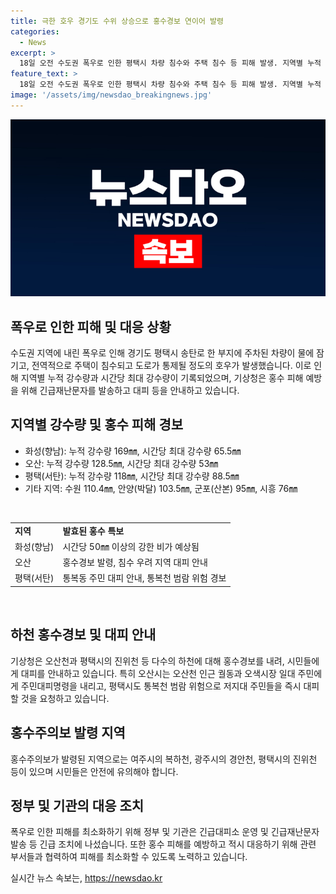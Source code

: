 ```yaml
---
title: 극한 호우 경기도 수위 상승으로 홍수경보 연이어 발령
categories:
  - News
excerpt: >
  18일 오전 수도권 폭우로 인한 평택시 차량 침수와 주택 침수 등 피해 발생. 지역별 누적 강수량은 화성 169㎜, 오산 128.5㎜ 등. 평택 현덕면 등에서 시간당 최대 88.5㎜의 폭우 관측. 화성·오산·시흥 등에 호우 긴급재난문자 발송, 대피명령도 내렸다. 평택·오산시 홍수경보 송출하며 주민 대피 안내. 여주시, 광주시, 평택시 등에 홍수주의보 발령.
feature_text: >
  18일 오전 수도권 폭우로 인한 평택시 차량 침수와 주택 침수 등 피해 발생. 지역별 누적 강수량은 화성 169㎜, 오산 128.5㎜ 등. 평택 현덕면 등에서 시간당 최대 88.5㎜의 폭우 관측. 화성·오산·시흥 등에 호우 긴급재난문자 발송, 대피명령도 내렸다. 평택·오산시 홍수경보 송출하며 주민 대피 안내. 여주시, 광주시, 평택시 등에 홍수주의보 발령.
image: '/assets/img/newsdao_breakingnews.jpg'
---
```


<p><img src="/assets/img/newsdao_breakingnews.jpg" alt="flaretime 속보" /></p>

<h2 data-ke-size="size26">폭우로 인한 피해 및 대응 상황</h2>

<p>수도권 지역에 내린 폭우로 인해 경기도 평택시 송탄로 한 부지에 주차된 차량이 물에 잠기고, 전역적으로 주택이 침수되고 도로가 통제될 정도의 호우가 발생했습니다. 이로 인해 지역별 누적 강수량과 시간당 최대 강수량이 기록되었으며, 기상청은 홍수 피해 예방을 위해 긴급재난문자를 발송하고 대피 등을 안내하고 있습니다.</p>

<h2 data-ke-size="size26">지역별 강수량 및 홍수 피해 경보</h2>

<ul>
    <li>화성(향남): 누적 강수량 169㎜, 시간당 최대 강수량 65.5㎜</li>
    <li>오산: 누적 강수량 128.5㎜, 시간당 최대 강수량 53㎜</li>
    <li>평택(서탄): 누적 강수량 118㎜, 시간당 최대 강수량 88.5㎜</li>
    <li>기타 지역: 수원 110.4㎜, 안양(박달) 103.5㎜, 군포(산본) 95㎜, 시흥 76㎜</li>
</ul>

<p data-ke-size="size16">&nbsp;</p>

<table>
    <tr>
        <td><b>지역</b></td>
        <td><b>발효된 홍수 특보</b></td>
    </tr>
    <tr>
        <td>화성(향남)</td>
        <td>시간당 50㎜ 이상의 강한 비가 예상됨</td>
    </tr>
    <tr>
        <td>오산</td>
        <td>홍수경보 발령, 침수 우려 지역 대피 안내</td>
    </tr>
    <tr>
        <td>평택(서탄)</td>
        <td>통복동 주민 대피 안내, 통복천 범람 위험 경보</td>
    </tr>
</table>

<p data-ke-size="size16">&nbsp;</p>

<h2 data-ke-size="size26">하천 홍수경보 및 대피 안내</h2>

<p>기상청은 오산천과 평택시의 진위천 등 다수의 하천에 대해 홍수경보를 내려, 시민들에게 대피를 안내하고 있습니다. 특히 오산시는 오산천 인근 궐동과 오색시장 일대 주민에게 주민대피명령을 내리고, 평택시도 통복천 범람 위험으로 저지대 주민들을 즉시 대피할 것을 요청하고 있습니다.</p>

<h2 data-ke-size="size26">홍수주의보 발령 지역</h2>

<p>홍수주의보가 발령된 지역으로는 여주시의 복하천, 광주시의 경안천, 평택시의 진위천 등이 있으며 시민들은 안전에 유의해야 합니다. </p>

<h2 data-ke-size="size26">정부 및 기관의 대응 조치</h2>

<p>폭우로 인한 피해를 최소화하기 위해 정부 및 기관은 긴급대피소 운영 및 긴급재난문자 발송 등 긴급 조치에 나섰습니다. 또한 홍수 피해를 예방하고 적시 대응하기 위해 관련 부서들과 협력하여 피해를 최소화할 수 있도록 노력하고 있습니다.</p>
실시간 뉴스 속보는, <a href="https://newsdao.kr" rel="dofollow">https://newsdao.kr</a>


